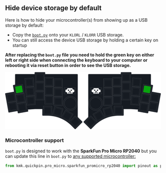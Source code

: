 ## Hide device storage by default
Here is how to hide your microcontroller(s) from showing up as a USB storage by default:

- Copy the [`boot.py`](/utilities/hide_device_storage/boot.py) onto your `KLORL` / `KLORR` USB storage.
- You can still access the device USB storage by holding a certain key on startup

**After replacing the `boot.py` file you need to hold the green key on either left or right side when connecting the keyboard to your computer or rebooting it via reset button in order to see the USB storage.**

<p align="center">
  <img alt="KLOR KMK logo" src="images/hold_key_device_storage.svg">
</p>

### Microcontroller support
`boot.py` is designed to work with the **SparkFun Pro Micro RP2040** but you can update this line in `boot.py` to [any supported microcontroller:](https://github.com/KMKfw/kmk_firmware/tree/master/kmk/quickpin/pro_micro)

```python
from kmk.quickpin.pro_micro.sparkfun_promicro_rp2040 import pinout as pins
```